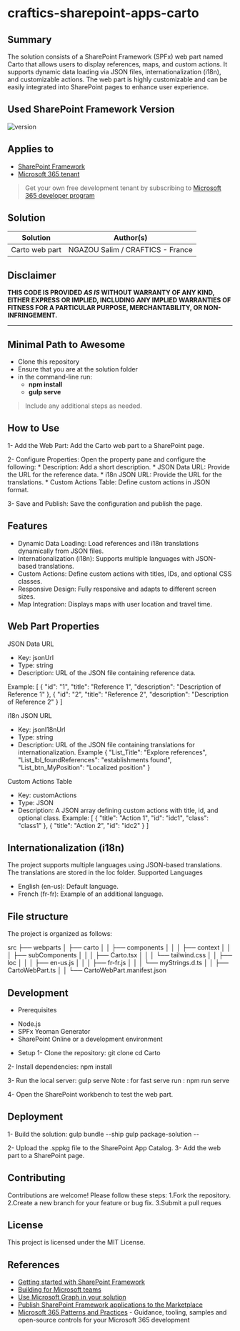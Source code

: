 # craftics-sharepoint-apps-carto

## Summary

The solution consists of a SharePoint Framework (SPFx) web part named Carto that allows users to display references, maps, and custom actions. It supports dynamic data loading via JSON files, internationalization (i18n), and customizable actions. The web part is highly customizable and can be easily integrated into SharePoint pages to enhance user experience.



## Used SharePoint Framework Version

![version](https://img.shields.io/badge/version-1.20.0-green.svg)

## Applies to

- [SharePoint Framework](https://aka.ms/spfx)
- [Microsoft 365 tenant](https://docs.microsoft.com/en-us/sharepoint/dev/spfx/set-up-your-developer-tenant)

> Get your own free development tenant by subscribing to [Microsoft 365 developer program](http://aka.ms/o365devprogram)

## Solution

| Solution       | Author(s)                                          |
| -------------- | -------------------------------------------------- |
| Carto web part | NGAZOU Salim /  CRAFTICS - France                  |




## Disclaimer

**THIS CODE IS PROVIDED _AS IS_ WITHOUT WARRANTY OF ANY KIND, EITHER EXPRESS OR IMPLIED, INCLUDING ANY IMPLIED WARRANTIES OF FITNESS FOR A PARTICULAR PURPOSE, MERCHANTABILITY, OR NON-INFRINGEMENT.**

---

## Minimal Path to Awesome

- Clone this repository
- Ensure that you are at the solution folder
- in the command-line run:
  - **npm install**
  - **gulp serve**

> Include any additional steps as needed.


## How to Use
1- Add the Web Part:
Add the Carto web part to a SharePoint page.

2- Configure Properties:
Open the property pane and configure the following:
    * Description: Add a short description.
    * JSON Data URL: Provide the URL for the reference data.
    * i18n JSON URL: Provide the URL for the translations.
    * Custom Actions Table: Define custom actions in JSON format.

3- Save and Publish:
Save the configuration and publish the page.

## Features

- Dynamic Data Loading: Load references and i18n translations dynamically from JSON files.
- Internationalization (i18n): Supports multiple languages with JSON-based translations.
- Custom Actions: Define custom actions with titles, IDs, and optional CSS classes.
- Responsive Design: Fully responsive and adapts to different screen sizes.
- Map Integration: Displays maps with user location and travel time.



## Web Part Properties
JSON Data URL
* Key: jsonUrl
* Type: string
* Description: URL of the JSON file containing reference data.

Example:
[
  {
    "id": "1",
    "title": "Reference 1",
    "description": "Description of Reference 1"
  },
  {
    "id": "2",
    "title": "Reference 2",
    "description": "Description of Reference 2"
  }
]

i18n JSON URL
* Key: jsonI18nUrl
* Type: string
* Description: URL of the JSON file containing translations for internationalization.
Example
{
  "List_Title": "Explore references",
  "List_lbl_foundReferences": "establishments found",
  "List_btn_MyPosition": "Localized position"
}

Custom Actions Table
* Key: customActions
* Type: JSON
* Description: A JSON array defining custom actions with title, id, and optional class.
Example:
[
  { "title": "Action 1", "id": "idc1", "class": "class1" },
  { "title": "Action 2", "id": "idc2" }
]

## Internationalization (i18n)
The project supports multiple languages using JSON-based translations. The translations are stored in the loc folder.
Supported Languages
- English (en-us): Default language.
- French (fr-fr): Example of an additional language.

## File structure 
The project is organized as follows:

src
├── webparts
│   ├── carto
│   │   ├── components
│   │   │   ├── context
│   │   │   ├── subComponents
│   │   │   ├── Carto.tsx
│   │   │   └── tailwind.css
│   │   ├── loc
│   │   │   ├── en-us.js
│   │   │   ├── fr-fr.js
│   │   │   └── myStrings.d.ts
│   │   ├── CartoWebPart.ts
│   │   └── CartoWebPart.manifest.json

## Development
- Prerequisites
* Node.js
* SPFx Yeoman Generator
* SharePoint Online or a development environment

- Setup
1- Clone the repository:
git clone <repository-url>
cd Carto

2- Install dependencies:
npm install

3- Run the local server:
gulp serve
Note : for fast serve run : npm run serve

4- Open the SharePoint workbench to test the web part.


## Deployment
1- Build the solution:
gulp bundle --ship
gulp package-solution --

2- Upload the .sppkg file to the SharePoint App Catalog.
3- Add the web part to a SharePoint page.


## Contributing
Contributions are welcome! Please follow these steps:
1.Fork the repository.
2.Create a new branch for your feature or bug fix.
3.Submit a pull reques

## License
This project is licensed under the MIT License.

## References

- [Getting started with SharePoint Framework](https://docs.microsoft.com/en-us/sharepoint/dev/spfx/set-up-your-developer-tenant)
- [Building for Microsoft teams](https://docs.microsoft.com/en-us/sharepoint/dev/spfx/build-for-teams-overview)
- [Use Microsoft Graph in your solution](https://docs.microsoft.com/en-us/sharepoint/dev/spfx/web-parts/get-started/using-microsoft-graph-apis)
- [Publish SharePoint Framework applications to the Marketplace](https://docs.microsoft.com/en-us/sharepoint/dev/spfx/publish-to-marketplace-overview)
- [Microsoft 365 Patterns and Practices](https://aka.ms/m365pnp) - Guidance, tooling, samples and open-source controls for your Microsoft 365 development
